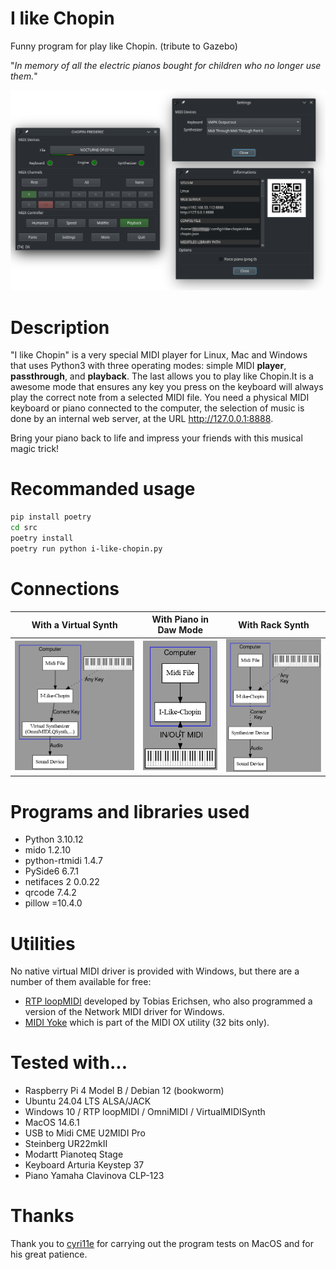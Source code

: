 # I like Chopin
Funny program for play like Chopin.
(tribute to Gazebo)

"*In memory of all the electric pianos bought for children who no longer use them.*"

<p align="center">
    <img src="media/20240717_192901.png"  width="600">
</p>

# Description

"I like Chopin" is a very special MIDI player for Linux, Mac and Windows that uses Python3 with three operating modes: simple MIDI **player**, **passthrough**, and **playback**. The last allows you to play like Chopin.It is a awesome mode that ensures any key you press on the keyboard will always play the correct note from a selected MIDI file. You need a physical MIDI keyboard or piano connected to the computer, the selection of music is done by an internal web server, at the URL http://127.0.0.1:8888.

Bring your piano back to life and impress your friends with this musical magic trick!

# Recommanded usage

```bash
pip install poetry
cd src
poetry install
poetry run python i-like-chopin.py
```

# Connections

With a Virtual Synth       |With Piano in Daw Mode     | With Rack Synth
:-------------------------:|:-------------------------:|:-------------------------:
<img src="media/ILC.png"  width="280"> | <img src="media/ILC3.png"  width="130"> | <img src="media/ILC2.png"  width="220">

# Programs and libraries used

* Python 3.10.12
* mido 1.2.10
* python-rtmidi 1.4.7
* PySide6 6.7.1
* netifaces 2 0.0.22
* qrcode 7.4.2
* pillow =10.4.0

# Utilities

No native virtual MIDI driver is provided with Windows, but there are a number of them available for free:

* [RTP loopMIDI](https://www.tobias-erichsen.de/) developed by Tobias Erichsen, who also programmed a version of the Network MIDI driver for Windows.
* [MIDI Yoke](https://www.midiox.com/) which is part of the MIDI OX utility (32 bits only).

# Tested with...
* Raspberry Pi 4 Model B / Debian 12 (bookworm)
* Ubuntu 24.04 LTS ALSA/JACK
* Windows 10 / RTP loopMIDI / OmniMIDI / VirtualMIDISynth
* MacOS 14.6.1
* USB to Midi CME U2MIDI Pro
* Steinberg UR22mkII
* Modartt Pianoteq Stage
* Keyboard Arturia Keystep 37
* Piano Yamaha Clavinova CLP-123


# Thanks

Thank you to [cyri11e](https://github.com/cyri11e) for carrying out the program tests on MacOS and for his great patience.
